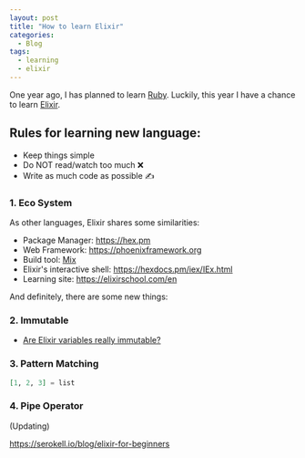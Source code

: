 ```yaml
---
layout: post
title: "How to learn Elixir"
categories:
  - Blog
tags:
  - learning
  - elixir
---
```


One year ago, I has planned to learn [Ruby](https://www.thanh.xyz/ruby/learn-ruby-on-rails-in-a-week/). Luckily, this year I have a chance to learn [Elixir](https://elixir-lang.org).

## Rules for learning new language:
- Keep things simple
- Do NOT read/watch too much ❌
- Write as much code as possible ✍️

### 1. Eco System

As other languages, Elixir shares some similarities:
- Package Manager: https://hex.pm
- Web Framework: https://phoenixframework.org
- Build tool: [Mix](https://elixir-lang.org/getting-started/mix-otp/introduction-to-mix.html)
- Elixir's interactive shell: https://hexdocs.pm/iex/IEx.html
- Learning site: https://elixirschool.com/en

And definitely, there are some new things:


### 2. Immutable
- [Are Elixir variables really immutable?](https://stackoverflow.com/questions/29967086/are-elixir-variables-really-immutable)

### 3. Pattern Matching
```elixir
[1, 2, 3] = list
```
### 4. Pipe Operator
(Updating)


https://serokell.io/blog/elixir-for-beginners

